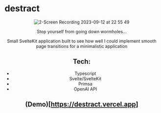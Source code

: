 # destract

<div align="center">
  
![2-Screen Recording 2023-09-12 at 22 55 49](https://github.com/TomRadford/destract/assets/7515754/e9c50bdc-fa3d-457c-bf14-9369b5156e5e)

Stop yourself from going down wormholes...

Small SvelteKit application built to see how well I could implement smooth page transitions for a minimalistic application

## Tech:
- Typescript
- Svelte/SvelteKit
- Primsa
- OpenAI API

## (Demo)[https://destract.vercel.app]

</div>
